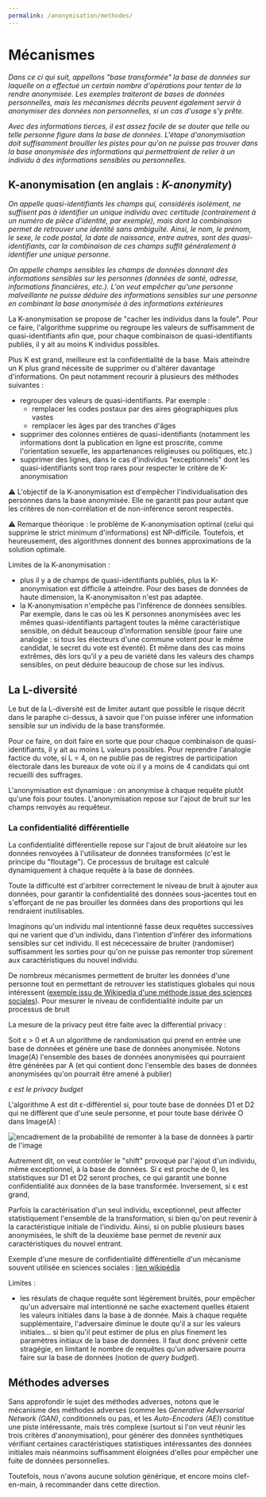 ```yaml
---
permalink: /anonymisation/methodes/
---
```


# Mécanismes

_Dans ce ci qui suit, appellons "base transformée" la base de données sur laquelle on a effectué un certain nombre d'opérations pour tenter de la rendre anonymisée. Les exemples traiteront de bases de données personnelles, mais les mécanismes décrits peuvent également servir à anonymiser des données non personnelles, si un cas d'usage s'y prête._


_Avec des informations tierces, il est assez facile de se douter que telle ou telle personne figure dans la base de données. L'étape d'anonymisation doit suffisamment brouiller les pistes pour qu'on ne puisse pas trouver dans la base anonymisée des informations qui permettraient de relier à un individu à des informations sensibles ou personnelles._

## K-anonymisation (en anglais : _K-anonymity_)


_On appelle quasi-identifiants les champs qui, considérés isolément, ne suffisent pas à identifier un unique individu avec certitude (contrairement à un numéro de pièce d'identité, par exemple), mais dont la combinaison permet de retrouver une identité sans ambiguïté. Ainsi, le nom, le prénom, le sexe, le code postal, la date de naissance, entre autres, sont des quasi-identifiants, car la combinaison de ces champs suffit généralement à identifier une unique personne._

_On appelle champs sensibles les champs de données donnant des informations sensibles sur les personnes (données de santé, adresse, informations financières, etc.). L'on veut empêcher qu'une personne malveillante ne puisse déduire des informations sensibles sur une personne en combinant la base anonymisée à des informations extérieures_

La K-anonymisation se propose de "cacher les individus dans la foule". Pour ce faire, l'algorithme supprime ou regroupe les valeurs de suffisamment de quasi-identifiants afin que, pour chaque combinaison de quasi-identifiants publiés, il y ait au moins K individus possibles.

Plus K est grand, meilleure est la confidentialité de la base. Mais atteindre un K plus grand nécessite de supprimer ou d'altérer davantage d'informations. On peut notamment recourir à plusieurs des méthodes suivantes :
- regrouper des valeurs de quasi-identifiants. Par exemple :
    * remplacer les codes postaux par des aires géographiques plus vastes
    * remplacer les âges par des tranches d'âges
- supprimer des colonnes entières de quasi-identifiants (notamment les informations dont la publication en ligne est proscrite, comme l'orientation sexuelle, les appartenances religieuses ou politiques, etc.)
- supprimer des lignes, dans le cas d'individus "exceptionnels" dont les quasi-identifiants sont trop rares pour respecter le critère de K-anonymisation 

:warning: L'objectif de la K-anonymisation est d'empêcher l'individualisation des personnes dans la base anonymisée. Elle ne garantit pas pour autant que les critères de non-corrélation et de non-inférence seront respectés.

:warning: Remarque théorique : le problème de K-anonymisation optimal (celui qui supprime le strict minimum d'informations) est NP-difficile. Toutefois, et heureusement, des algorithmes donnent des bonnes approximations de la solution optimale.


Limites de la K-anonymisation :
- plus il y a de champs de quasi-identifiants publiés, plus la K-anonymisation est difficile à atteindre. Pour des bases de données de haute dimension, la K-anonymisaiton n'est pas adaptée.
- la K-anonymisation n'empêche pas l'inférence de données sensibles. Par exemple, dans le cas où les K personnes anonymisées avec les mêmes quasi-identifiants partagent toutes la même caractéristique sensible, on déduit beaucoup d'information sensible (pour faire une analogie : si tous les électeurs d'une commune votent pour le même candidat, le secret du vote est éventé). Et même dans des cas moins extrêmes, dès lors qu'il y a peu de variété dans les valeurs des champs sensibles, on peut déduire beaucoup de chose sur les indivus.

## La L-diversité

Le but de la L-diversité est de limiter autant que possible le risque décrit dans le paraphe ci-dessus, à savoir que l'on puisse inférer une information sensible sur un individu de la base transformée.

Pour ce faire, on doit faire en sorte que pour chaque combinaison de quasi-identifiants, il y ait au moins L valeurs possibles. Pour reprendre l'analogie factice du vote, si L = 4, on ne publie pas de registres de participation électorale dans les bureaux de vote où il y a moins de 4 candidats qui ont recueilli des suffrages.

L'anonymisation est dynamique : on anonymise à chaque requête plutôt qu'une fois pour toutes. L'anonymisation repose sur l'ajout de bruit sur les champs renvoyés au requêteur.


### La confidentialité différentielle

La confidentialité différentielle repose sur l'ajout de bruit aléatoire sur les données renvoyées à l'utilisateur de données transformées (c'est le principe du "floutage"). Ce processus de bruitage est calculé dynamiquement à chaque requête à la base de données.

Toute la difficulté est d'arbitrer correctement le niveau de bruit à ajouter aux données, pour garantir la confidentialité des données sous-jacentes tout en s'efforçant de ne pas brouiller les données dans des proportions qui les rendraient inutilisables. 

Imaginons qu'un individu mal intentionné fasse deux requêtes successives qui ne varient que d'un individu, dans l'intention d'inférer des informations sensibles sur cet individu. Il est nécecessaire de bruiter (randomiser) suffisamment les sorties pour qu'on ne puisse pas remonter trop sûrement aux caractéristiques du nouvel individu. 

De nombreux mécanismes permettent de bruiter les données d'une personne tout en permettant de retrouver les statistiques globales qui nous intéressent ([exemple issu de Wikipedia d'une méthode issue des sciences sociales](https://fr.wikipedia.org/wiki/Confidentialit%C3%A9_diff%C3%A9rentielle#Illustration)). Pour mesurer le niveau de confidentialité induite par un processus de bruit 

La mesure de la privacy peut être faite avec la differential privacy :

Soit ε > 0 et A un algorithme de randomisation qui prend en entrée une base de données et génère une base de données anonymisée. Notons Image(A) l'ensemble des bases de données anonymisées qui pourraient être générées par A (et qui contient donc l'ensemble des bases de données anonymisées qu'on pourrait être amené à publier)

_ε est le privacy budget_

L'algorithme A est dit ε-différentiel si, pour toute base de données  D1 et D2 qui ne diffèrent que d'une seule personne, et pour toute base dérivée O dans Image(A) :

![encadrement de la probabilité de remonter à la base de données à partir de l'image](images/formule-confidentialité.png)

Autrement dit, on veut contrôler le "shift" provoqué par l'ajout d'un individu, même exceptionnel, à la base de données. Si ε est proche de 0, les statistiques sur D1 et D2 seront proches, ce qui garantit une bonne confidentialité aux données de la base transformée. Inversement, si ε est grand, 

Parfois la caractérisation d'un seul individu, exceptionnel, peut affecter statistiquement l'ensemble de la transformation, si bien qu'on peut revenir à la caractéristique initiale de l'individu.
Ainsi, si on publie plusieurs bases anonymisées, le shift de la deuxième base permet de revenir aux caractéristiques du nouvel entrant.

Exemple d'une mesure de confidentialité différentielle d'un mécanisme souvent utilisée en sciences sociales : [lien wikipédia](https://fr.wikipedia.org/wiki/Confidentialit%C3%A9_diff%C3%A9rentielle#Illustration)


Limites :
- les résulats de chaque requête sont légèrement bruités, pour empêcher qu'un adversaire mal intentionné ne sache exactement quelles étaient les valeurs initiales dans la base à de donnée. Mais à chaque requête supplémentaire, l'adversaire diminue le doute qu'il a sur les valeurs initiales... si bien qu'il peut estimer de plus en plus finement les paramètres initiaux de la base de données. Il faut donc prévenir cette stragégie, en limitant le nombre de requêtes qu'un adversaire pourra faire sur la base de données (notion de _query budget_). 

## Méthodes adverses

Sans approfondir le sujet des méthodes adverses, notons que le mécanisme des méthodes adverses (comme les _Generative Adversarial Network (GAN)_, conditionnels ou pas, et les _Auto-Encoders (AE)_) constitue une piste intéressante, mais très complexe (surtout si l'on veut réunir les trois critères d'anonymisation), pour générer des données synthétiques vérifiant certaines caractéristiques statistiques intéressantes des données initiales mais néanmoins suffisamment éloignées d'elles pour empêcher une fuite de données personnelles.

Toutefois, nous n'avons aucune solution générique, et encore moins clef-en-main, à recommander dans cette direction.